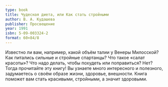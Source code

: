 ```yaml
---
type: book
title: Чудесная диета, или Как стать стройными
author: В. А. Кудашева
publisher: Просвещение
year: 1991
isbn: 5-09-003324-2
format: 60×84/8
---
```


Известно ли вам, например, какой объём талии у Венеры Милосской? Как питались сильные и стройные спартанцы? Что такое «салат красоты»? Что надо делать, чтобы похудеть или поправиться? Нет? Тогда прочитайте эту книгу! Вы узнаете много интересного и полезного, задумаетесь о своём образе жизни, здоровье, внешности.
Книга поможет вам стать красивыми, стройными, а значит здоровыми.
